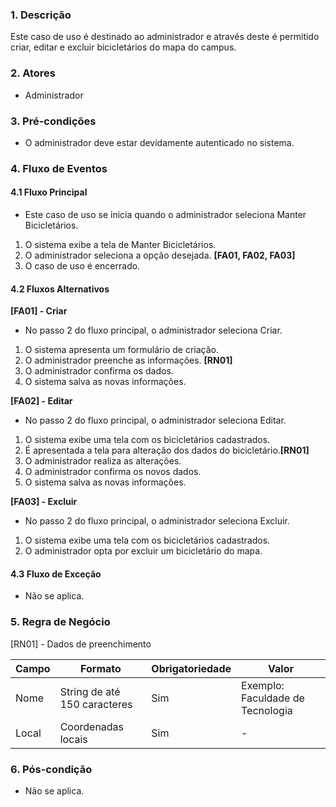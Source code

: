 ### 1. Descrição

Este caso de uso é destinado ao administrador e através deste é permitido criar, editar e excluir bicicletários do mapa do campus.

### 2. Atores

* Administrador

### 3. Pré-condições

* O administrador deve estar devidamente autenticado no sistema. 

### 4. Fluxo de Eventos

#### 4.1 Fluxo Principal

* Este caso de uso se inicia quando o administrador seleciona Manter Bicicletários.
1. O sistema exibe a tela de Manter Bicicletários.
2. O administrador seleciona a opção desejada. **[FA01, FA02, FA03]**
3. O caso de uso é encerrado. 

#### 4.2 Fluxos Alternativos

**[FA01] - Criar**
* No passo 2 do fluxo principal, o administrador seleciona Criar.
1. O sistema apresenta um formulário de criação.
2. O administrador preenche as informações. **[RN01]**
3. O administrador confirma os dados.
4. O sistema salva as novas informações.

**[FA02] - Editar**
* No passo 2 do fluxo principal, o administrador seleciona Editar.
1. O sistema exibe uma tela com os bicicletários cadastrados. 
2. É apresentada a tela para alteração dos dados do bicicletário.**[RN01]**
3. O administrador realiza as alterações.
4. O administrador confirma os novos dados.
5. O sistema salva as novas informações.

**[FA03] - Excluir**
* No passo 2 do fluxo principal, o administrador seleciona Excluir.
1. O sistema exibe uma tela com os bicicletários cadastrados.
2. O administrador opta por excluir um bicicletário do mapa.
 
#### 4.3 Fluxo de Exceção

* Não se aplica.

### 5. Regra de Negócio

[RN01] - Dados de preenchimento

| Campo | Formato                      | Obrigatoriedade | Valor                            |
|-------|------------------------------|-----------------|----------------------------------|
| Nome  | String de até 150 caracteres | Sim             | Exemplo: Faculdade de Tecnologia |
| Local | Coordenadas locais           | Sim             | -                                |

### 6. Pós-condição

* Não se aplica.